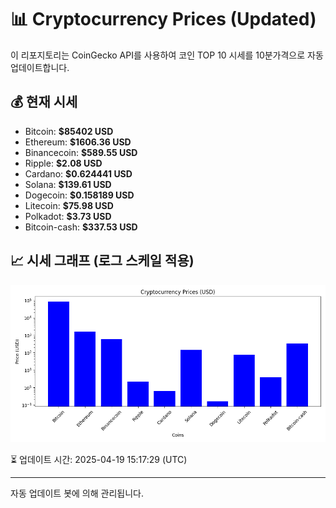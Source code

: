 
# 📊 Cryptocurrency Prices (Updated)

이 리포지토리는 CoinGecko API를 사용하여 코인 TOP 10 시세를 10분가격으로 자동 업데이트합니다.

## 💰 현재 시세
- Bitcoin: **$85402 USD**
- Ethereum: **$1606.36 USD**
- Binancecoin: **$589.55 USD**
- Ripple: **$2.08 USD**
- Cardano: **$0.624441 USD**
- Solana: **$139.61 USD**
- Dogecoin: **$0.158189 USD**
- Litecoin: **$75.98 USD**
- Polkadot: **$3.73 USD**
- Bitcoin-cash: **$337.53 USD**

## 📈 시세 그래프 (로그 스케일 적용)
![Crypto Prices](crypto_prices.png)

⏳ 업데이트 시간: 2025-04-19 15:17:29 (UTC)

---
자동 업데이트 봇에 의해 관리됩니다.
